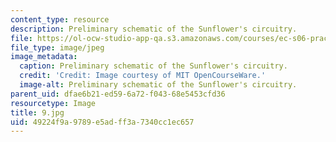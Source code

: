 ```yaml
---
content_type: resource
description: Preliminary schematic of the Sunflower's circuitry.
file: https://ol-ocw-studio-app-qa.s3.amazonaws.com/courses/ec-s06-practical-electronics-fall-2004/49224f9a9789e5adff3a7340cc1ec657_9.jpg
file_type: image/jpeg
image_metadata:
  caption: Preliminary schematic of the Sunflower's circuitry.
  credit: 'Credit: Image courtesy of MIT OpenCourseWare.'
  image-alt: Preliminary schematic of the Sunflower's circuitry.
parent_uid: dfae6b21-ed59-6a72-f043-68e5453cfd36
resourcetype: Image
title: 9.jpg
uid: 49224f9a-9789-e5ad-ff3a-7340cc1ec657
---
```

